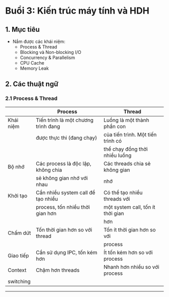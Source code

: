 # Buổi 3: Kiến trúc máy tính và HDH

## 1. Mục tiêu
* Nắm được các khái niệm:
    * Process & Thread
    * Blocking và Non-blocking I/O
    * Concurrency & Parallelism
    * CPU Cache
    * Memory Leak

## 2. Các thuật ngữ
### 2.1 Process & Thread

|           | Process                              | Thread                            |
| --------- | ------------------------------------ | --------------------------------- |
| Khái niệm | Tiến trình là một chương trình đang  | Luồng là một thành phần con       |
|           | được thực thi (đang chạy)            | của tiến trình. Một tiến trình có |
|           |                                      | thể chạy đồng thời nhiều luồng    |
| Bộ nhớ    | Các process là độc lập, không chia   | Các threads chia sẻ không gian    |
|           | sẻ không gian nhớ với nhau           | nhớ                               |
| Khởi tạo  | Cần nhiều system call để tạo nhiều   | Có thể tạo nhiều threads với      |
|           | process, tốn nhiều thời gian hơn     | một system call, tốn ít thời gian |
|           |                                      | hơn                               |
| Chấm dứt  | Tốn thời gian hơn so với thread      | Tốn ít thời gian hơn so với       |
|           |                                      | process                           |
| Giao tiếp | Cần sử dụng IPC, tốn kém hơn         | Ít tốn kém hơn so với process     |
| Context   | Chậm hơn threads                     | Nhanh hơn nhiều so với process    |
| switching |

---

